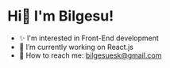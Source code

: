 # Hi🌝 I'm Bilgesu!

<!--
**bilgesueski/bilgesueski** is a ✨ _special_ ✨ repository because its `README.md` (this file) appears on your GitHub profile.

Here are some ideas to get you started:

- 🔭 I’m currently working on ...
- 🌱 I’m currently learning ...
- 👯 I’m looking to collaborate on ...
- 🤔 I’m looking for help with ...
- 💬 Ask me about ...
- 📫 How to reach me: ...
- 😄 Pronouns: ...
- ⚡ Fun fact: ...
- 👁️ I’m currently learning Next.js
-->
- ✨ I'm interested in Front-End development
- 🌱 I’m currently working on React.js
- 📧 How to reach me: bilgesuesk@gmail.com
<!--
<!--
![Github stats 2](https://github-readme-stats.vercel.app/api?username=bilgesueski&show_icons=true&theme=radical)
### Profile Views
![](https://komarev.com/ghpvc/?username=your-github-bilgesueski&color=ff69b4)
-->
<!--
![CSS3](https://img.shields.io/badge/css3-%231572B6.svg?style=for-the-badge&logo=css3&logoColor=white) ![HTML5](https://img.shields.io/badge/html5-%23E34F26.svg?style=for-the-badge&logo=html5&logoColor=white) ![JavaScript](https://img.shields.io/badge/javascript-%23323330.svg?style=for-the-badge&logo=javascript&logoColor=%23F7DF1E) ![React](https://img.shields.io/badge/react-%2320232a.svg?style=for-the-badge&logo=react&logoColor=%2361DAFB) ![Bootstrap](https://img.shields.io/badge/bootstrap-%23563D7C.svg?style=for-the-badge&logo=bootstrap&logoColor=white)
-->
<!--
![](https://github-readme-stats.vercel.app/api?username=bilgesueski&theme=calm&hide_border=true&include_all_commits=false&count_private=true)<br/>
![](https://github-readme-streak-stats.herokuapp.com/?user=bilgesueski&theme=calm&hide_border=true)<br/>
![](https://github-readme-stats.vercel.app/api/top-langs/?username=bilgesueski&theme=calm&hide_border=true&include_all_commits=false&count_private=true&layout=compact)

---
[![](https://visitcount.itsvg.in/api?id=bilgesueski&icon=5&color=2)](https://visitcount.itsvg.in)

<!-- Proudly created with GPRM ( https://gprm.itsvg.in ) -->

